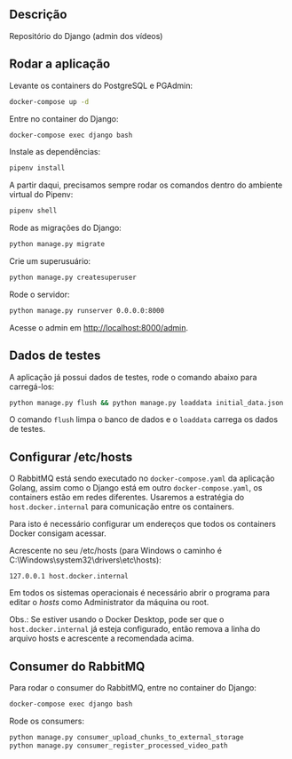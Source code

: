 ## Descrição

Repositório do Django (admin dos vídeos)

## Rodar a aplicação

Levante os containers do PostgreSQL e PGAdmin:

```bash
docker-compose up -d
```

Entre no container do Django:

```bash
docker-compose exec django bash
```

Instale as dependências:

```bash
pipenv install
```

A partir daqui, precisamos sempre rodar os comandos dentro do ambiente virtual do Pipenv:

```bash
pipenv shell
```

Rode as migrações do Django:

```bash
python manage.py migrate
```

Crie um superusuário:

```bash
python manage.py createsuperuser
```

Rode o servidor:

```bash
python manage.py runserver 0.0.0.0:8000
```

Acesse o admin em [http://localhost:8000/admin]().


## Dados de testes

A aplicação já possui dados de testes, rode o comando abaixo para carregá-los:

```bash
python manage.py flush && python manage.py loaddata initial_data.json
```

O comando `flush` limpa o banco de dados e o `loaddata` carrega os dados de testes.

## Configurar /etc/hosts

O RabbitMQ está sendo executado no `docker-compose.yaml` da aplicação Golang, assim como o Django está em outro `docker-compose.yaml`, os containers estão em redes diferentes.
Usaremos a estratégia do `host.docker.internal` para comunicação entre os containers.

Para isto é necessário configurar um endereços que todos os containers Docker consigam acessar.

Acrescente no seu /etc/hosts (para Windows o caminho é C:\Windows\system32\drivers\etc\hosts):
```
127.0.0.1 host.docker.internal
```
Em todos os sistemas operacionais é necessário abrir o programa para editar o *hosts* como Administrator da máquina ou root.

Obs.: Se estiver usando o Docker Desktop, pode ser que o `host.docker.internal` já esteja configurado, então remova a linha do arquivo hosts e acrescente a recomendada acima.


## Consumer do RabbitMQ

Para rodar o consumer do RabbitMQ, entre no container do Django:

```bash
docker-compose exec django bash
```

Rode os consumers:

```bash
python manage.py consumer_upload_chunks_to_external_storage
python manage.py consumer_register_processed_video_path
```